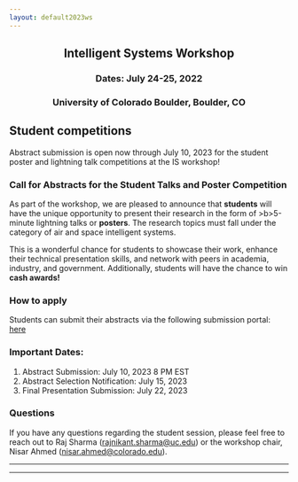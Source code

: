 ```yaml
---
layout: default2023ws
---
```


<h2 align="center">Intelligent Systems Workshop</h2>
<h3 align="center">Dates: July 24-25, 2022</h3>
<h3 align="center">University of Colorado Boulder, Boulder, CO</h3>

## Student competitions
<!--Abstract submission is coming soon!-->
Abstract submission is open now through July 10, 2023 for the student poster and lightning talk competitions at the IS workshop!

### Call for Abstracts for the Student Talks and Poster Competition  

As part of the workshop, we are pleased to announce that <b>students</b> will have the unique opportunity to present their research in the form of >b>5-minute lightning talks</b> or <b>posters</b>. The research topics must fall under the category of air and space intelligent systems.

This is a wonderful chance for students to showcase their work, enhance their technical presentation skills, and network with peers in academia, industry, and government. Additionally, students will have the chance to win <b>cash awards!</b>

### How to apply
Students can submit their abstracts via the following submission portal: <a href="https://forms.office.com/r/uC6KMdVhYR">[here](https://forms.office.com/r/uC6KMdVhYR)</a>

### Important Dates: 
1. Abstract Submission: July 10, 2023 8 PM EST
2. Abstract Selection Notification: July 15, 2023
3. Final Presentation Submission: July 22, 2023

### Questions
If you have any questions regarding the student session, please feel free to reach out to Raj Sharma (rajnikant.sharma@uc.edu) or the workshop chair, Nisar Ahmed (nisar.ahmed@colorado.edu).

<!-- (old text)
### Prizes
First Place: $???
Second Place: $???
Third Place: $???
(old text) -->

* * *
* * *

<!-- --end-of-page-- -->
